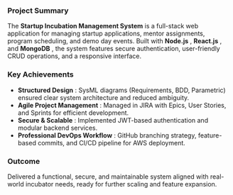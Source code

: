 ### **Project Summary**

The **Startup Incubation Management System** is a full-stack web application for managing startup applications, mentor assignments, program scheduling, and demo day events. Built with **Node.js** , **React.js** , and **MongoDB** , the system features secure authentication, user-friendly CRUD operations, and a responsive interface.

### **Key Achievements**

- **Structured Design** : SysML diagrams (Requirements, BDD, Parametric) ensured clear system architecture and reduced ambiguity.
- **Agile Project Management** : Managed in JIRA with Epics, User Stories, and Sprints for efficient development.
- **Secure & Scalable** : Implemented JWT-based authentication and modular backend services.
- **Professional DevOps Workflow** : GitHub branching strategy, feature-based commits, and CI/CD pipeline for AWS deployment.

### **Outcome**

Delivered a functional, secure, and maintainable system aligned with real-world incubator needs, ready for further scaling and feature expansion.
